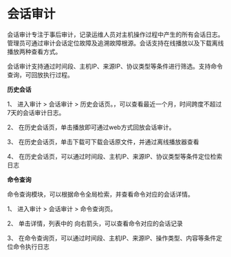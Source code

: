# 会话审计

会话审计专注于事后审计，记录运维人员对主机操作过程中产生的所有会话日志。管理员可通过审计会话定位故障及追溯故障根源。会话支持在线播放以及下载离线播放两种查看方式。


会话审计支持通过时间段、主机IP、来源IP、协议类型等条件进行筛选。支持命令查询，可回放执行过程。


**历史会话**

1、 进入审计 > 会话审计 > 历史会话页。，可以查看最近一个月，时间跨度不超过7天的会话审计日志。

2、 在历史会话页，单击播放即可通过web方式回放会话审计。

3、 在历史会话页，单击下载可下载会话原文件，并通过离线播放器查看

4、 在历史会话页，可以通过时间段、主机IP、来源IP、协议类型等条件定位检索日志

**命令查询**

命令查询模块，可以根据命令全局检索，并查看命令对应的会话详情。

1、 进入审计 > 会话审计 > 命令查询页。

2、 单击详情，列表中的 向右箭头，可以查看命令对应的会话记录

3、 在命令查询页，可以通过时间段、主机IP、来源IP、操作类型、内容等条件定位命令执行日志

